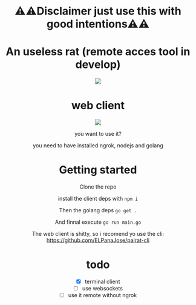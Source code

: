 <div align="center">

<h1>⚠️⚠️Disclaimer just use this with good intentions⚠️⚠️</h1>

<h1>An useless rat (remote acces tool in develop)</h1>

<img src="https://mamalinda.tk/pairat.png">

<h1>web client</h1>
  
<img src="https://mamalinda.tk/client.png">

you want to use it?

you need to have installed ngrok, nodejs and golang

<h1>Getting started</h1>

Clone the repo

install the client deps with ```npm i```

Then the golang deps ```go get .```

And finnal execute ```go run main.go```
  
The web client is shitty, so i recomend yo use the cli: https://github.com/ELPanaJose/pairat-cli

<h1>todo</h1>

- [x] terminal client
- [ ] use websockets
- [ ] use it remote without ngrok

</div>
